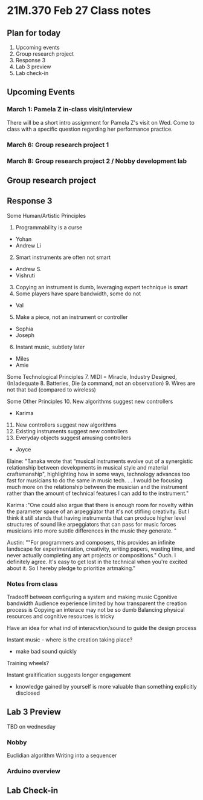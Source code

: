 # 21M.370 Feb 27 Class notes

## Plan for today
1. Upcoming events
2. Group research project
3. Response 3
4. Lab 3 preview
5. Lab check-in

## Upcoming Events

### March 1: Pamela Z in-class visit/interview
There will be a short intro assignment for Pamela Z's visit on Wed. Come to class with a specific question regarding her performance practice.

### March 6: Group research project 1

### March 8: Group research project 2 / Nobby development lab

## Group research project

## Response 3
Some Human/Artistic Principles
1. Programmability is a curse
- Yohan
- Andrew Li
2. Smart instruments are often not smart
- Andrew S.
- Vishruti
3. Copying an instrument is dumb, leveraging expert technique is smart 
4. Some players have spare bandwidth, some do not
- Val
5. Make a piece, not an instrument or controller
- Sophia
- Joseph
6. Instant music, subtlety later
- Miles
- Amie

Some Technological Principles
7. MIDI = Miracle, Industry Designed, (In)adequate 
8. Batteries, Die (a command, not an observation) 
9. Wires are not that bad (compared to wireless)

Some Other Principles
10. New algorithms suggest new controllers
- Karima
11. New controllers suggest new algorithms
12. Existing instruments suggest new controllers
13. Everyday objects suggest amusing controllers
- Joyce

Elaine: "Tanaka wrote that “musical instruments evolve out of a synergistic relationship between developments in musical style and material craftsmanship",  highlighting how in some ways, technology advances too fast for musicians to do the same in music tech. . . I would be focusing much more on the relationship between the musician and the instrument rather than the amount of technical features I can add to the instrument."

Karima :"One could also argue that there is enough room for novelty within the parameter space of an arpeggiator that it's not stifling creativity. But I think it still stands that having instruments that can produce higher level structures of sound like arpeggiators that can pass for music forces musicians into more subtle differences in the music they generate. "

Austin: ""For programmers and composers, this provides an infinite landscape for experimentation, creativity, writing papers, wasting time, and never actually completing any art projects or compositions."
Ouch. I definitely agree. It's easy to get lost in the technical when you're excited about it. So I hereby pledge to prioritize artmaking."

### Notes from class
Tradeoff between configuring a system and making music
Cgonitive bandwidth
Audience experience limited by how transparent the creation process is
Copying an interace may not be so dumb
Balancing physical resources and cognitive resources is tricky

Have an idea for what ind of interacvtion/sound to guide the design process

Instant music - where is the creation taking place?
- make bad sound quickly

Training wheels?

Instant graitification suggests longer engagement
- knowledge gained by yourself is more valuable than something explicitly disclosed

## Lab 3 Preview

TBD on wednesday

### Nobby

Euclidian algorithm
Writing into a sequencer

### Arduino overview


## Lab Check-in